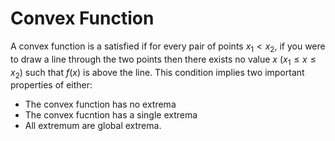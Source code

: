 #  Convex Function

A convex function is a satisfied if for every pair of points $x_1 < x_2$, if you were to draw a line through the two points then there exists no value $x$ ($x_1 \le x \le x_2$) such that $f(x)$ is above the line. This condition implies two important properties of either:

* The convex function has no extrema
* The convex fucntion has a single extrema
* All extremum are global extrema.